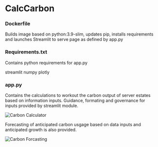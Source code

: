 # CalcCarbon

###  Dockerfile

Builds image based on python:3.9-slim, updates pip, installs requirements and launches Streamlit to serve page as defined by app.py

### Requirements.txt

Contains python requirements for app.py

streamlit
numpy
plotly

### app.py

Contains the calculations to workout the carbon output of server estates based on information inputs.  Guidance, formating and governance for inputs provided by streamlit module.

![Carbon Calculator](https://user-images.githubusercontent.com/29428448/165064101-bbb8bf84-9d15-415e-942f-8d7c1b4c1019.png)

Forecasting of anticipated carbon usgage based on data inputs and anticipated growth is also provided.

![Carbon Forcasting](https://user-images.githubusercontent.com/29428448/165064195-0d8450a1-2d0f-4fa2-a4cd-e59d26b356d4.png)



